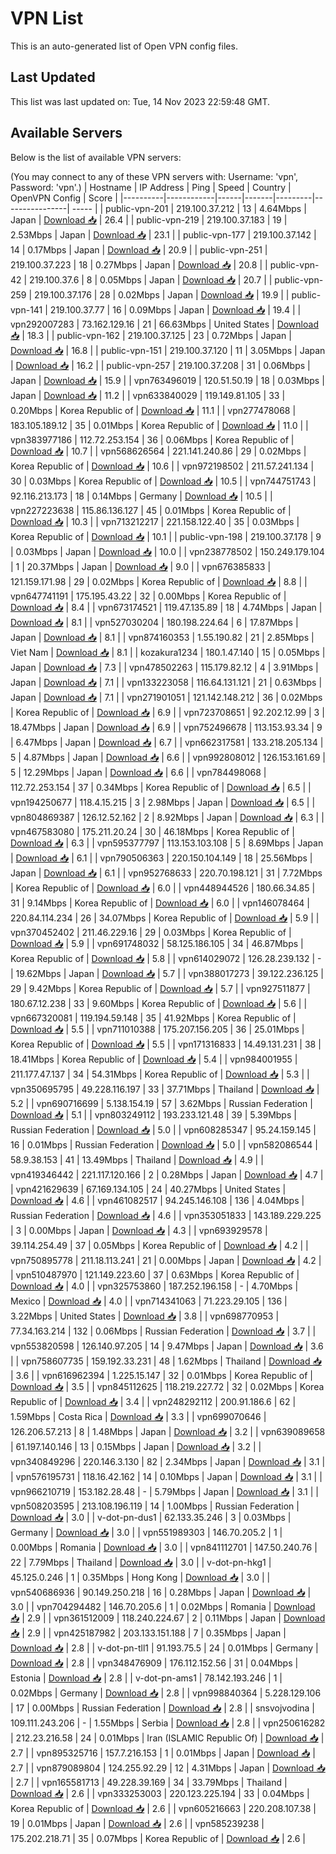 # VPN List

This is an auto-generated list of Open VPN config files.

## Last Updated

This list was last updated on: Tue, 14 Nov 2023 22:59:48 GMT.

## Available Servers

Below is the list of available VPN servers:

(You may connect to any of these VPN servers with: Username: 'vpn', Password: 'vpn'.)
| Hostname | IP Address | Ping | Speed | Country | OpenVPN Config | Score |
|----------|------------|------|-------|---------|----------------| ----- |
| public-vpn-201 | 219.100.37.212 | 13 | 4.64Mbps | Japan | [Download 📥](./configs/server_0_JP.ovpn) | 26.4 |
| public-vpn-219 | 219.100.37.183 | 19 | 2.53Mbps | Japan | [Download 📥](./configs/server_1_JP.ovpn) | 23.1 |
| public-vpn-177 | 219.100.37.142 | 14 | 0.17Mbps | Japan | [Download 📥](./configs/server_2_JP.ovpn) | 20.9 |
| public-vpn-251 | 219.100.37.223 | 18 | 0.27Mbps | Japan | [Download 📥](./configs/server_3_JP.ovpn) | 20.8 |
| public-vpn-42 | 219.100.37.6 | 8 | 0.05Mbps | Japan | [Download 📥](./configs/server_4_JP.ovpn) | 20.7 |
| public-vpn-259 | 219.100.37.176 | 28 | 0.02Mbps | Japan | [Download 📥](./configs/server_5_JP.ovpn) | 19.9 |
| public-vpn-141 | 219.100.37.77 | 16 | 0.09Mbps | Japan | [Download 📥](./configs/server_6_JP.ovpn) | 19.4 |
| vpn292007283 | 73.162.129.16 | 21 | 66.63Mbps | United States | [Download 📥](./configs/server_7_US.ovpn) | 18.3 |
| public-vpn-162 | 219.100.37.125 | 23 | 0.72Mbps | Japan | [Download 📥](./configs/server_8_JP.ovpn) | 16.8 |
| public-vpn-151 | 219.100.37.120 | 11 | 3.05Mbps | Japan | [Download 📥](./configs/server_9_JP.ovpn) | 16.2 |
| public-vpn-257 | 219.100.37.208 | 31 | 0.06Mbps | Japan | [Download 📥](./configs/server_10_JP.ovpn) | 15.9 |
| vpn763496019 | 120.51.50.19 | 18 | 0.03Mbps | Japan | [Download 📥](./configs/server_11_JP.ovpn) | 11.2 |
| vpn633840029 | 119.149.81.105 | 33 | 0.20Mbps | Korea Republic of | [Download 📥](./configs/server_12_KR.ovpn) | 11.1 |
| vpn277478068 | 183.105.189.12 | 35 | 0.01Mbps | Korea Republic of | [Download 📥](./configs/server_13_KR.ovpn) | 11.0 |
| vpn383977186 | 112.72.253.154 | 36 | 0.06Mbps | Korea Republic of | [Download 📥](./configs/server_14_KR.ovpn) | 10.7 |
| vpn568626564 | 221.141.240.86 | 29 | 0.02Mbps | Korea Republic of | [Download 📥](./configs/server_15_KR.ovpn) | 10.6 |
| vpn972198502 | 211.57.241.134 | 30 | 0.03Mbps | Korea Republic of | [Download 📥](./configs/server_16_KR.ovpn) | 10.5 |
| vpn744751743 | 92.116.213.173 | 18 | 0.14Mbps | Germany | [Download 📥](./configs/server_17_DE.ovpn) | 10.5 |
| vpn227223638 | 115.86.136.127 | 45 | 0.01Mbps | Korea Republic of | [Download 📥](./configs/server_18_KR.ovpn) | 10.3 |
| vpn713212217 | 221.158.122.40 | 35 | 0.03Mbps | Korea Republic of | [Download 📥](./configs/server_19_KR.ovpn) | 10.1 |
| public-vpn-198 | 219.100.37.178 | 9 | 0.03Mbps | Japan | [Download 📥](./configs/server_20_JP.ovpn) | 10.0 |
| vpn238778502 | 150.249.179.104 | 1 | 20.37Mbps | Japan | [Download 📥](./configs/server_21_JP.ovpn) | 9.0 |
| vpn676385833 | 121.159.171.98 | 29 | 0.02Mbps | Korea Republic of | [Download 📥](./configs/server_22_KR.ovpn) | 8.8 |
| vpn647741191 | 175.195.43.22 | 32 | 0.00Mbps | Korea Republic of | [Download 📥](./configs/server_23_KR.ovpn) | 8.4 |
| vpn673174521 | 119.47.135.89 | 18 | 4.74Mbps | Japan | [Download 📥](./configs/server_24_JP.ovpn) | 8.1 |
| vpn527030204 | 180.198.224.64 | 6 | 17.87Mbps | Japan | [Download 📥](./configs/server_25_JP.ovpn) | 8.1 |
| vpn874160353 | 1.55.190.82 | 21 | 2.85Mbps | Viet Nam | [Download 📥](./configs/server_26_VN.ovpn) | 8.1 |
| kozakura1234 | 180.1.47.140 | 15 | 0.05Mbps | Japan | [Download 📥](./configs/server_27_JP.ovpn) | 7.3 |
| vpn478502263 | 115.179.82.12 | 4 | 3.91Mbps | Japan | [Download 📥](./configs/server_28_JP.ovpn) | 7.1 |
| vpn133223058 | 116.64.131.121 | 21 | 0.63Mbps | Japan | [Download 📥](./configs/server_29_JP.ovpn) | 7.1 |
| vpn271901051 | 121.142.148.212 | 36 | 0.02Mbps | Korea Republic of | [Download 📥](./configs/server_30_KR.ovpn) | 6.9 |
| vpn723708651 | 92.202.12.99 | 3 | 18.47Mbps | Japan | [Download 📥](./configs/server_31_JP.ovpn) | 6.9 |
| vpn752496678 | 113.153.93.34 | 9 | 6.47Mbps | Japan | [Download 📥](./configs/server_32_JP.ovpn) | 6.7 |
| vpn662317581 | 133.218.205.134 | 5 | 4.87Mbps | Japan | [Download 📥](./configs/server_33_JP.ovpn) | 6.6 |
| vpn992808012 | 126.153.161.69 | 5 | 12.29Mbps | Japan | [Download 📥](./configs/server_34_JP.ovpn) | 6.6 |
| vpn784498068 | 112.72.253.154 | 37 | 0.34Mbps | Korea Republic of | [Download 📥](./configs/server_35_KR.ovpn) | 6.5 |
| vpn194250677 | 118.4.15.215 | 3 | 2.98Mbps | Japan | [Download 📥](./configs/server_36_JP.ovpn) | 6.5 |
| vpn804869387 | 126.12.52.162 | 2 | 8.92Mbps | Japan | [Download 📥](./configs/server_37_JP.ovpn) | 6.3 |
| vpn467583080 | 175.211.20.24 | 30 | 46.18Mbps | Korea Republic of | [Download 📥](./configs/server_38_KR.ovpn) | 6.3 |
| vpn595377797 | 113.153.103.108 | 5 | 8.69Mbps | Japan | [Download 📥](./configs/server_39_JP.ovpn) | 6.1 |
| vpn790506363 | 220.150.104.149 | 18 | 25.56Mbps | Japan | [Download 📥](./configs/server_40_JP.ovpn) | 6.1 |
| vpn952768633 | 220.70.198.121 | 31 | 7.72Mbps | Korea Republic of | [Download 📥](./configs/server_41_KR.ovpn) | 6.0 |
| vpn448944526 | 180.66.34.85 | 31 | 9.14Mbps | Korea Republic of | [Download 📥](./configs/server_42_KR.ovpn) | 6.0 |
| vpn146078464 | 220.84.114.234 | 26 | 34.07Mbps | Korea Republic of | [Download 📥](./configs/server_43_KR.ovpn) | 5.9 |
| vpn370452402 | 211.46.229.16 | 29 | 0.03Mbps | Korea Republic of | [Download 📥](./configs/server_44_KR.ovpn) | 5.9 |
| vpn691748032 | 58.125.186.105 | 34 | 46.87Mbps | Korea Republic of | [Download 📥](./configs/server_45_KR.ovpn) | 5.8 |
| vpn614029072 | 126.28.239.132 | - | 19.62Mbps | Japan | [Download 📥](./configs/server_46_JP.ovpn) | 5.7 |
| vpn388017273 | 39.122.236.125 | 29 | 9.42Mbps | Korea Republic of | [Download 📥](./configs/server_47_KR.ovpn) | 5.7 |
| vpn927511877 | 180.67.12.238 | 33 | 9.60Mbps | Korea Republic of | [Download 📥](./configs/server_48_KR.ovpn) | 5.6 |
| vpn667320081 | 119.194.59.148 | 35 | 41.92Mbps | Korea Republic of | [Download 📥](./configs/server_49_KR.ovpn) | 5.5 |
| vpn711010388 | 175.207.156.205 | 36 | 25.01Mbps | Korea Republic of | [Download 📥](./configs/server_50_KR.ovpn) | 5.5 |
| vpn171316833 | 14.49.131.231 | 38 | 18.41Mbps | Korea Republic of | [Download 📥](./configs/server_51_KR.ovpn) | 5.4 |
| vpn984001955 | 211.177.47.137 | 34 | 54.31Mbps | Korea Republic of | [Download 📥](./configs/server_52_KR.ovpn) | 5.3 |
| vpn350695795 | 49.228.116.197 | 33 | 37.71Mbps | Thailand | [Download 📥](./configs/server_53_TH.ovpn) | 5.2 |
| vpn690716699 | 5.138.154.19 | 57 | 3.62Mbps | Russian Federation | [Download 📥](./configs/server_54_RU.ovpn) | 5.1 |
| vpn803249112 | 193.233.121.48 | 39 | 5.39Mbps | Russian Federation | [Download 📥](./configs/server_55_RU.ovpn) | 5.0 |
| vpn608285347 | 95.24.159.145 | 16 | 0.01Mbps | Russian Federation | [Download 📥](./configs/server_56_RU.ovpn) | 5.0 |
| vpn582086544 | 58.9.38.153 | 41 | 13.49Mbps | Thailand | [Download 📥](./configs/server_57_TH.ovpn) | 4.9 |
| vpn419346442 | 221.117.120.166 | 2 | 0.28Mbps | Japan | [Download 📥](./configs/server_58_JP.ovpn) | 4.7 |
| vpn421629639 | 67.169.134.105 | 24 | 40.27Mbps | United States | [Download 📥](./configs/server_59_US.ovpn) | 4.6 |
| vpn461082517 | 94.245.146.108 | 136 | 4.04Mbps | Russian Federation | [Download 📥](./configs/server_60_RU.ovpn) | 4.6 |
| vpn353051833 | 143.189.229.225 | 3 | 0.00Mbps | Japan | [Download 📥](./configs/server_61_JP.ovpn) | 4.3 |
| vpn693929578 | 39.114.254.49 | 37 | 0.05Mbps | Korea Republic of | [Download 📥](./configs/server_62_KR.ovpn) | 4.2 |
| vpn750895778 | 211.18.113.241 | 21 | 0.00Mbps | Japan | [Download 📥](./configs/server_63_JP.ovpn) | 4.2 |
| vpn510487970 | 121.149.223.60 | 37 | 0.63Mbps | Korea Republic of | [Download 📥](./configs/server_64_KR.ovpn) | 4.0 |
| vpn325753860 | 187.252.196.158 | - | 4.70Mbps | Mexico | [Download 📥](./configs/server_65_MX.ovpn) | 4.0 |
| vpn714341063 | 71.223.29.105 | 136 | 3.22Mbps | United States | [Download 📥](./configs/server_66_US.ovpn) | 3.8 |
| vpn698770953 | 77.34.163.214 | 132 | 0.06Mbps | Russian Federation | [Download 📥](./configs/server_67_RU.ovpn) | 3.7 |
| vpn553820598 | 126.140.97.205 | 14 | 9.47Mbps | Japan | [Download 📥](./configs/server_68_JP.ovpn) | 3.6 |
| vpn758607735 | 159.192.33.231 | 48 | 1.62Mbps | Thailand | [Download 📥](./configs/server_69_TH.ovpn) | 3.6 |
| vpn616962394 | 1.225.15.147 | 32 | 0.01Mbps | Korea Republic of | [Download 📥](./configs/server_70_KR.ovpn) | 3.5 |
| vpn845112625 | 118.219.227.72 | 32 | 0.02Mbps | Korea Republic of | [Download 📥](./configs/server_71_KR.ovpn) | 3.4 |
| vpn248292112 | 200.91.186.6 | 62 | 1.59Mbps | Costa Rica | [Download 📥](./configs/server_72_CR.ovpn) | 3.3 |
| vpn699070646 | 126.206.57.213 | 8 | 1.48Mbps | Japan | [Download 📥](./configs/server_73_JP.ovpn) | 3.2 |
| vpn639089658 | 61.197.140.146 | 13 | 0.15Mbps | Japan | [Download 📥](./configs/server_74_JP.ovpn) | 3.2 |
| vpn340849296 | 220.146.3.130 | 82 | 2.34Mbps | Japan | [Download 📥](./configs/server_75_JP.ovpn) | 3.1 |
| vpn576195731 | 118.16.42.162 | 14 | 0.10Mbps | Japan | [Download 📥](./configs/server_76_JP.ovpn) | 3.1 |
| vpn966210719 | 153.182.28.48 | - | 5.79Mbps | Japan | [Download 📥](./configs/server_77_JP.ovpn) | 3.1 |
| vpn508203595 | 213.108.196.119 | 14 | 1.00Mbps | Russian Federation | [Download 📥](./configs/server_78_RU.ovpn) | 3.0 |
| v-dot-pn-dus1 | 62.133.35.246 | 3 | 0.03Mbps | Germany | [Download 📥](./configs/server_79_DE.ovpn) | 3.0 |
| vpn551989303 | 146.70.205.2 | 1 | 0.00Mbps | Romania | [Download 📥](./configs/server_80_RO.ovpn) | 3.0 |
| vpn841112701 | 147.50.240.76 | 22 | 7.79Mbps | Thailand | [Download 📥](./configs/server_81_TH.ovpn) | 3.0 |
| v-dot-pn-hkg1 | 45.125.0.246 | 1 | 0.35Mbps | Hong Kong | [Download 📥](./configs/server_82_HK.ovpn) | 3.0 |
| vpn540686936 | 90.149.250.218 | 16 | 0.28Mbps | Japan | [Download 📥](./configs/server_83_JP.ovpn) | 3.0 |
| vpn704294482 | 146.70.205.6 | 1 | 0.02Mbps | Romania | [Download 📥](./configs/server_84_RO.ovpn) | 2.9 |
| vpn361512009 | 118.240.224.67 | 2 | 0.11Mbps | Japan | [Download 📥](./configs/server_85_JP.ovpn) | 2.9 |
| vpn425187982 | 203.133.151.188 | 7 | 0.35Mbps | Japan | [Download 📥](./configs/server_86_JP.ovpn) | 2.8 |
| v-dot-pn-tll1 | 91.193.75.5 | 24 | 0.01Mbps | Germany | [Download 📥](./configs/server_87_DE.ovpn) | 2.8 |
| vpn348476909 | 176.112.152.56 | 31 | 0.04Mbps | Estonia | [Download 📥](./configs/server_88_EE.ovpn) | 2.8 |
| v-dot-pn-ams1 | 78.142.193.246 | 1 | 0.02Mbps | Germany | [Download 📥](./configs/server_89_DE.ovpn) | 2.8 |
| vpn998840364 | 5.228.129.106 | 17 | 0.00Mbps | Russian Federation | [Download 📥](./configs/server_90_RU.ovpn) | 2.8 |
| snsvojvodina | 109.111.243.206 | - | 1.55Mbps | Serbia | [Download 📥](./configs/server_91_RS.ovpn) | 2.8 |
| vpn250616282 | 212.23.216.58 | 24 | 0.01Mbps | Iran (ISLAMIC Republic Of) | [Download 📥](./configs/server_92_IR.ovpn) | 2.7 |
| vpn895325716 | 157.7.216.153 | 1 | 0.01Mbps | Japan | [Download 📥](./configs/server_93_JP.ovpn) | 2.7 |
| vpn879089804 | 124.255.92.29 | 12 | 4.31Mbps | Japan | [Download 📥](./configs/server_94_JP.ovpn) | 2.7 |
| vpn165581713 | 49.228.39.169 | 34 | 33.79Mbps | Thailand | [Download 📥](./configs/server_95_TH.ovpn) | 2.6 |
| vpn333253003 | 220.123.225.194 | 33 | 0.04Mbps | Korea Republic of | [Download 📥](./configs/server_96_KR.ovpn) | 2.6 |
| vpn605216663 | 220.208.107.38 | 19 | 0.01Mbps | Japan | [Download 📥](./configs/server_97_JP.ovpn) | 2.6 |
| vpn585239238 | 175.202.218.71 | 35 | 0.07Mbps | Korea Republic of | [Download 📥](./configs/server_98_KR.ovpn) | 2.6 |
